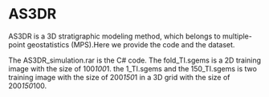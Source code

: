 # AS3DR
AS3DR is a 3D stratigraphic modeling method, which belongs to multiple-point geostatistics (MPS).Here we provide the code and the dataset.

The AS3DR_simulation.rar is the C# code.
The fold_TI.sgems is a 2D training image with the size of 100*100*1.
the 1_TI.sgems and the 150_TI.sgems is two training image with the size of 200*150*1 in a 3D grid with the size of 200*150*100.

